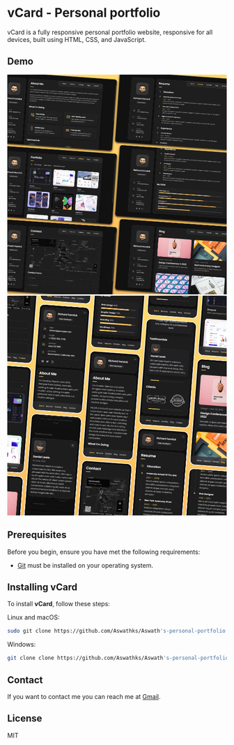 # vCard - Personal portfolio



vCard is a fully responsive personal portfolio website, responsive for all devices, built using HTML, CSS, and JavaScript.

## Demo

![vCard Desktop Demo](./website-demo-image/desktop.png "Desktop Demo")
![vCard Mobile Demo](./website-demo-image/mobile.png "Mobile Demo")

## Prerequisites

Before you begin, ensure you have met the following requirements:

* [Git](https://git-scm.com/downloads "Download Git") must be installed on your operating system.

## Installing vCard

To install **vCard**, follow these steps:

Linux and macOS:

```bash
sudo git clone https://github.com/Aswathks/Aswath's-personal-portfolio.git
```

Windows:

```bash
git clone clone https://github.com/Aswathks/Aswath's-personal-portfolio.git
```

## Contact

If you want to contact me you can reach me at [Gmail](shanthiaswath05@gmail.com).

## License

MIT
